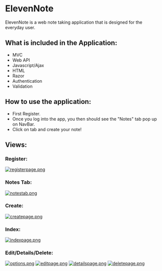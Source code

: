 # ElevenNote
ElevenNote is a web note taking application that is designed for the everyday user.

## What is included in the Application:
* MVC
* Web API
* Javascript/Ajax
* HTML
* Razor
* Authentication
* Validation

## How to use the application:
* First Register.
* Once you log into the app, you then should see the "Notes" tab pop up on NavBar.
* Click on tab and create your note!

## Views:

### Register:
[![registerpage.png](https://s18.postimg.org/hf01696c9/registerpage.png)](https://postimg.org/image/px9halcut/)

### Notes Tab:
[![notestab.png](https://s4.postimg.org/88ruuvql9/notestab.png)](https://postimg.org/image/z6lrwmb89/)

### Create:
[![createpage.png](https://s23.postimg.org/h336lm6rf/createpage.png)](https://postimg.org/image/4bp0f3wzb/)

### Index:
[![indexpage.png](https://s14.postimg.org/a993uzle9/indexpage.png)](https://postimg.org/image/96yxcg2kt/)

### Edit/Details/Delete:
[![options.png](https://s9.postimg.org/owwroc63z/options.png)](https://postimg.org/image/yu7shedpn/)
[![editpage.png](https://s29.postimg.org/xpa01tc87/editpage.png)](https://postimg.org/image/sdv3h3q5f/)
[![detailspage.png](https://s8.postimg.org/5il2p532t/detailspage.png)](https://postimg.org/image/swt212l01/)
[![deletepage.png](https://s12.postimg.org/frbq2arhp/deletepage.png)](https://postimg.org/image/xu4stinc9/)
